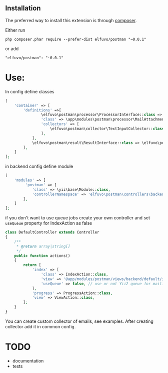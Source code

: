 Installation
------------

The preferred way to install this extension is through [composer](http://getcomposer.org/download/).

Either run

```
php composer.phar require --prefer-dist elfuvo/postman "~0.0.1"
```

or add

```
"elfuvo/postman": "~0.0.1"
```

Use:
====
In config define classes

```php
[
    'container' => [
        'definitions' =>[
                \elfuvo\postman\processor\ProcessorInterface::class => [
                'class' => \app\modules\postman\processor\MailAttachmentProcessor::class,
                'collectors' => [
                    \elfuvo\postman\collector\TextInputCollector::class,
                ],
            ],
            \elfuvo\postman\result\ResultInterface::class => \elfuvo\postman\result\DatabaseContinuesResult::class,
        ],
    ]
];
```

in backend config define module

```php
[
    'modules' => [
         'postman' => [
            'class' => \yii\base\Module::class,
            'controllerNamespace' => 'elfuvo\postman\controllers\backend',
        ],
    ]
];
```

if you don't want to use queue jobs create your own controller and set `useQueue` property for IndexAction as false

```php
class DefaultController extends Controller
{
    /**
     * @return array|string[]
     */
    public function actions()
    {
        return [
            'index' => [
                'class' => IndexAction::class,
                'view' => '@app/modules/postman/views/backend/default/index', // path to custom template
                'useQueue' => false, // use or not Yii2 queue for mailing
            ],
            'progress' => ProgressAction::class,
            'view' => ViewAction::class,
        ];
    }
}
```

You can create custom collector of emails, see examples. After creating collector add it in common config.

TODO
==========
 - documentation
 - tests
